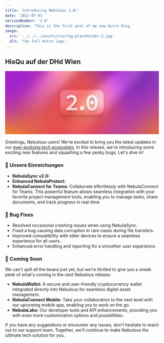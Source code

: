 ```yaml
---
title: 'Introducing Nebulous 2.0!'
date: '2022-07-01'
versionNumber: '2.0'
description: 'This is the first post of my new Astro blog.'
image:
  src: '../../../assets/starlog-placeholder-2.jpg'
  alt: 'The full Astro logo.'
---
```


## HisQu auf der DHd Wien

![Nebulous 2.0 Release](../../../assets/starlog-placeholder-2.jpg)

Greetings, Nebulous users! We're excited to bring you the latest updates in our [ever-evolving tech ecosystem](#). In this release, we're introducing some exciting new features and squashing a few pesky bugs. Let's dive in!

### 🍿 Unsere Einreichungen

- **NebulaSync v2.0:** 
- **Enhanced NebulaProtect:** 
- **NebulaConnect for Teams:** Collaborate effortlessly with NebulaConnect for Teams. This powerful feature allows seamless integration with your favorite project management tools, enabling you to manage tasks, share documents, and track progress in real-time.

### 🐞 Bug Fixes

- Resolved occasional crashing issues when using NebulaSync.
- Fixed a bug causing data corruption in rare cases during file transfers.
- Improved compatibility with older devices to ensure a seamless experience for all users.
- Enhanced error handling and reporting for a smoother user experience.

### 👀 Coming Soon

We can't spill all the beans just yet, but we're thrilled to give you a sneak peek of what's coming in the next Nebulous release:

- **NebulaWallet:** A secure and user-friendly cryptocurrency wallet integrated directly into Nebulous for seamless digital asset management.
- **NebulaConnect Mobile:** Take your collaboration to the next level with our upcoming mobile app, enabling you to work on the go.
- **NebulaLabs:** Our developer tools and API enhancements, providing you with even more customization options and possibilities.

If you have any suggestions or encounter any issues, don't hesitate to reach out to our support team. Together, we'll continue to make Nebulous the ultimate tech solution for you.
